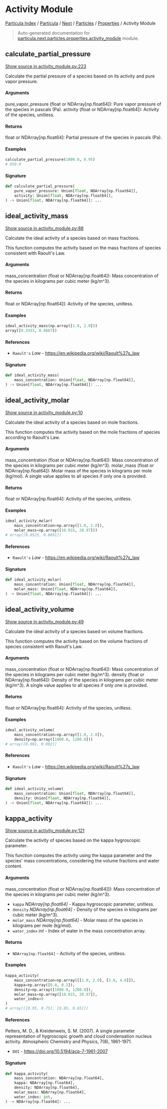 # Activity Module

[Particula Index](../../../../README.md#particula-index) / [Particula](../../../index.md#particula) / [Next](../../index.md#next) / [Particles](../index.md#particles) / [Properties](./index.md#properties) / Activity Module

> Auto-generated documentation for [particula.next.particles.properties.activity_module](https://github.com/uncscode/particula/blob/main/particula/next/particles/properties/activity_module.py) module.

## calculate_partial_pressure

[Show source in activity_module.py:223](https://github.com/uncscode/particula/blob/main/particula/next/particles/properties/activity_module.py#L223)

Calculate the partial pressure of a species based on its activity and pure
    vapor pressure.

#### Arguments

pure_vapor_pressure (float or NDArray[np.float64]): Pure vapor pressure
    of the species in pascals (Pa).
activity (float or NDArray[np.float64]): Activity of the species,
    unitless.

#### Returns

float or NDArray[np.float64]: Partial pressure of the species in
pascals (Pa).

#### Examples

``` py title="Example"
calculate_partial_pressure(1000.0, 0.95)
# 950.0
```

#### Signature

```python
def calculate_partial_pressure(
    pure_vapor_pressure: Union[float, NDArray[np.float64]],
    activity: Union[float, NDArray[np.float64]],
) -> Union[float, NDArray[np.float64]]: ...
```



## ideal_activity_mass

[Show source in activity_module.py:88](https://github.com/uncscode/particula/blob/main/particula/next/particles/properties/activity_module.py#L88)

Calculate the ideal activity of a species based on mass fractions.

This function computes the activity based on the mass fractions of species
consistent with Raoult's Law.

#### Arguments

mass_concentration (float or NDArray[np.float64]): Mass concentration
    of the species in kilograms per cubic meter (kg/m^3).

#### Returns

float or NDArray[np.float64]]: Activity of the species, unitless.

#### Examples

``` py title="Example"
ideal_activity_mass(np.array([1.0, 2.0]))
array([0.3333, 0.6667])
```

#### References

- `Raoult's` *Law* - https://en.wikipedia.org/wiki/Raoult%27s_law

#### Signature

```python
def ideal_activity_mass(
    mass_concentration: Union[float, NDArray[np.float64]],
) -> Union[float, NDArray[np.float64]]: ...
```



## ideal_activity_molar

[Show source in activity_module.py:10](https://github.com/uncscode/particula/blob/main/particula/next/particles/properties/activity_module.py#L10)

Calculate the ideal activity of a species based on mole fractions.

This function computes the activity based on the mole fractions of species
according to Raoult's Law.

#### Arguments

mass_concentration (float or NDArray[np.float64]): Mass concentration
    of the species in kilograms per cubic meter (kg/m^3).
molar_mass (float or NDArray[np.float64]): Molar mass of the species in
    kilograms per mole (kg/mol). A single value applies to all species
    if only one is provided.

#### Returns

float or NDArray[np.float64]: Activity of the species, unitless.

#### Examples

``` py title="Example"
ideal_activity_molar(
    mass_concentration=np.array([1.0, 2.0]),
    molar_mass=np.array([18.015, 28.97]))
# array([0.0525, 0.0691])
```

#### References

- `Raoult's` *Law* - https://en.wikipedia.org/wiki/Raoult%27s_law

#### Signature

```python
def ideal_activity_molar(
    mass_concentration: Union[float, NDArray[np.float64]],
    molar_mass: Union[float, NDArray[np.float64]],
) -> Union[float, NDArray[np.float64]]: ...
```



## ideal_activity_volume

[Show source in activity_module.py:49](https://github.com/uncscode/particula/blob/main/particula/next/particles/properties/activity_module.py#L49)

Calculate the ideal activity of a species based on volume fractions.

This function computes the activity based on the volume fractions of
species consistent with Raoult's Law.

#### Arguments

mass_concentration (float or NDArray[np.float64]): Mass concentration
    of the species in kilograms per cubic meter (kg/m^3).
density (float or NDArray[np.float64]): Density of the species in
    kilograms per cubic meter (kg/m^3). A single value applies to all
    species if only one is provided.

#### Returns

float or NDArray[np.float64]: Activity of the species, unitless.

#### Examples

``` py title="Example"
ideal_activity_volume(
    mass_concentration=np.array([1.0, 2.0]),
    density=np.array([1000.0, 1200.0]))
# array([0.001, 0.002])
```

#### References

- `Raoult's` *Law* - https://en.wikipedia.org/wiki/Raoult%27s_law

#### Signature

```python
def ideal_activity_volume(
    mass_concentration: Union[float, NDArray[np.float64]],
    density: Union[float, NDArray[np.float64]],
) -> Union[float, NDArray[np.float64]]: ...
```



## kappa_activity

[Show source in activity_module.py:121](https://github.com/uncscode/particula/blob/main/particula/next/particles/properties/activity_module.py#L121)

Calculate the activity of species based on the kappa hygroscopic parameter.

This function computes the activity using the kappa parameter and the
species' mass concentrations, considering the volume fractions and water
content.

#### Arguments

mass_concentration (float or NDArray[np.float64]]): Mass concentration
    of the species in kilograms per cubic meter (kg/m^3).
- `kappa` *NDArray[np.float64]* - Kappa hygroscopic parameter, unitless.
- `density` *NDArray[np.float64]* - Density of the species in kilograms per
    cubic meter (kg/m^3).
- `molar_mass` *NDArray[np.float64]* - Molar mass of the species in
    kilograms per mole (kg/mol).
- `water_index` *int* - Index of water in the mass concentration array.

#### Returns

- `NDArray[np.float64]` - Activity of the species, unitless.

#### Examples

``` py title="Example"
kappa_activity(
    mass_concentration=np.array([[1.0, 2.0], [3.0, 4.0]]),
    kappa=np.array([0.0, 0.2]),
    density=np.array([1000.0, 1200.0]),
    molar_mass=np.array([18.015, 28.97]),
    water_index=0
)
# array([[0.95, 0.75], [0.85, 0.65]])
```

#### References

Petters, M. D., & Kreidenweis, S. M. (2007). A single parameter
representation of hygroscopic growth and cloud condensation nucleus
activity. Atmospheric Chemistry and Physics, 7(8), 1961-1971.
- `DOI` - https://doi.org/10.5194/acp-7-1961-2007

#### Signature

```python
def kappa_activity(
    mass_concentration: NDArray[np.float64],
    kappa: NDArray[np.float64],
    density: NDArray[np.float64],
    molar_mass: NDArray[np.float64],
    water_index: int,
) -> NDArray[np.float64]: ...
```
